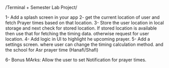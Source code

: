/Terminal + Semester Lab Project/

1- Add a splash screen in your app
2- get the current location of user and fetch Prayer times based on that location.
3- Store the user location in local storage and next check for stored location.
If stored location is available then use that for fetching the timing data. otherwise
request for user location.
4- Add logic in UI to highlight he upcoming prayer.
5- Add a settings screen. where user can change the timing calculation method. and the school for Asr prayer time (Hanafi/Shafi)

6- Bonus MArks: Allow the user to set Notification for prayer times.
